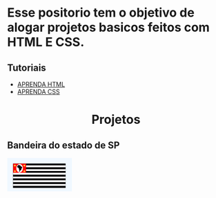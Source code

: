 # Esse positorio tem o objetivo de alogar projetos basicos feitos com HTML E CSS.

## Tutoriais
- [APRENDA HTML](https://www.w3schools.com/html/default.asp)
- [APRENDA CSS](https://www.w3schools.com/css/default.asp)


<h1 style='text-align: center;'>Projetos</h1>

<div>
   <h2>Bandeira do estado de SP</h2>
  
 <img src='./bandeiraDoEstadoSP/img/projeto.png' width = '150px'>

</div>